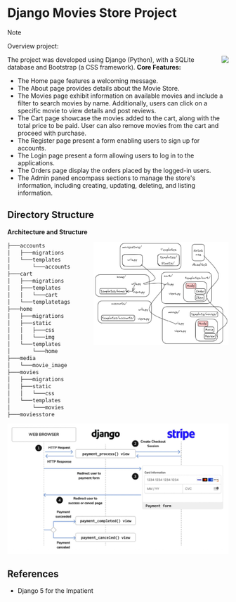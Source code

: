 # Django Movies Store Project
> [!NOTE]
> 
> Overview project:

[<img src="https://img.youtube.com/vi/ffB0r0ee_Zo/0.jpg" align="right">](https://www.youtube.com/watch?v=ffB0r0ee_Zo)


The project was developed using Django (Python), with a SQLite database and Bootstrap (a CSS framework).
**Core Features:**
* The Home page features a welcoming message.
* The About page provides details about the Movie Store.
* The Movies page exhibit information on available movies and include a filter to search movies by name. Additionally, users can click on a specific movie to view details and post reviews.
* The Cart page showcase the movies added to the cart, along with the total price to be paid. User can also remove movies from the cart and proceed with purchase.
* The Register page present a form enabling users to sign up for accounts.
* The Login page present a form allowing users to log in to the applications.
* The Orders page display the orders placed by the logged-in users.
* The Admin paned encompass sections to manage the store's information, including creating, updating, deleting, and listing information.

## Directory Structure 
**Architecture and Structure**

<img src="Image/Architecture.png" width= 61% align="right">

```
├───accounts
│   ├───migrations
│   └───templates
│       └───accounts
├───cart
│   ├───migrations
│   ├───templates
│   │   └───cart
│   └───templatetags
├───home
│   ├───migrations
│   ├───static
│   │   ├───css
│   │   └───img
│   └───templates
│       └───home
├───media
│   └───movie_image
├───movies
│   ├───migrations
│   ├───static
│   │   └───css
│   └───templates
│       └───movies
├───moviesstore
```

<!-- 
## Deployment

## Security 

## Testing 

## Performance and Optimization

## Challenges and Lessons Learned -->
![The checkout payment flow](The_checkout_payment_flow.png)
## References 
- Django 5 for the Impatient 